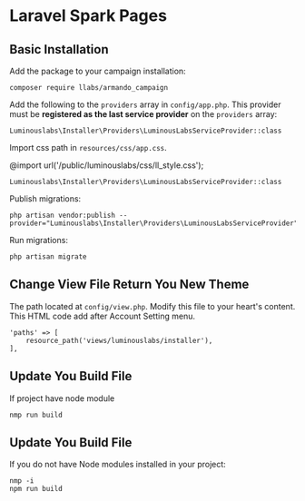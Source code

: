 # Laravel Spark Pages

<a name=installing></a>
## Basic Installation

Add the package to your campaign installation:

```
composer require llabs/armando_campaign

```

Add the following to the `providers` array in `config/app.php`. This provider must be **registered as the last service provider** on the `providers` array:

```
Luminouslabs\Installer\Providers\LuminousLabsServiceProvider::class

```

Import css path in `resources/css/app.css`.

@import url('/public/luminouslabs/css/ll_style.css');

```
Luminouslabs\Installer\Providers\LuminousLabsServiceProvider::class

```

Publish migrations:

```
php artisan vendor:publish --provider="Luminouslabs\Installer\Providers\LuminousLabsServiceProvider"

```

Run migrations:

```
php artisan migrate

```

<a name=sidebar></a>
## Change View File Return You New Theme

The path  located at `config/view.php`. Modify this file to your heart's content. 
This HTML code add after Account Setting menu.

```
'paths' => [
    resource_path('views/luminouslabs/installer'),
],

```


<a name=sidebar></a>
## Update You Build File 

If project have node module

```
nmp run build

```

<a name=sidebar></a>
## Update You Build File 

If you do not have Node modules installed in your project: 

```
nmp -i 
npm run build

```
